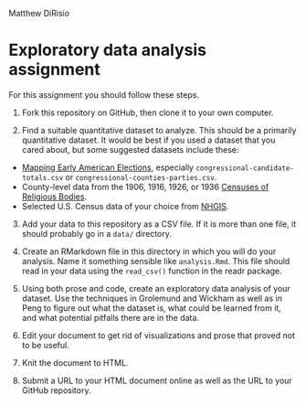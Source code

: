 Matthew DiRisio

# Exploratory data analysis assignment

For this assignment you should follow these steps.

1. Fork this repository on GitHub, then clone it to your own computer.

2. Find a suitable quantitative dataset to analyze. This should be a primarily quantitative dataset. It would be best if you used a dataset that you cared about, but some suggested datasets include these:

- [Mapping Early American Elections](https://github.com/mapping-elections/elections-data), especially `congressional-candidate-totals.csv` or `congressional-counties-parties.csv`.
- County-level data from the 1906, 1916, 1926, or 1936 [Censuses of Religious Bodies](http://www.thearda.com/Archive/ChCounty.asp).
- Selected U.S. Census data of your choice from [NHGIS](https://www.nhgis.org).

3. Add your data to this repository as a CSV file. If it is more than one file, it should probably go in a `data/` directory.

4. Create an RMarkdown file in this directory in which you will do your analysis. Name it something sensible like `analysis.Rmd`. This file should read in your data using the `read_csv()` function in the readr package.

5. Using both prose and code, create an exploratory data analysis of your dataset. Use the techniques in Grolemund and Wickham as well as in Peng to figure out what the dataset is, what could be learned from it, and what potential pitfalls there are in the data. 

6. Edit your document to get rid of visualizations and prose that proved not to be useful.

7. Knit the document to HTML.

8. Submit a URL to your HTML document online as well as the URL to your GitHub repository.

